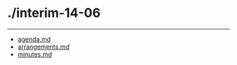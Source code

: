 # ./interim-14-06



---

- [agenda.md](agenda.md)
- [arrangements.md](arrangements.md)
- [minutes.md](minutes.md)